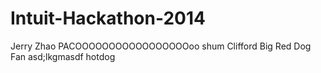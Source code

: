 Intuit-Hackathon-2014
=====================
Jerry Zhao
PACOOOOOOOOOOOOOOOOOoo shum
Clifford Big Red Dog Fan
asd;lkgmasdf
hotdog
